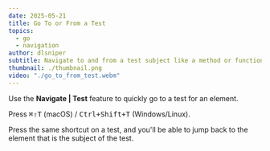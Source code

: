 ```yaml
---
date: 2025-05-21
title: Go To or From a Test
topics:
  - go
  - navigation
author: dlsniper
subtitle: Navigate to and from a test subject like a method or function.
thumbnail: ./thumbnail.png
video: "./go_to_from_test.webm"
---
```


Use the **Navigate | Test** feature to quickly go to a test for an element.

Press <kbd>⌘⇧T</kbd> (macOS) / <kbd>Ctrl+Shift+T</kbd> (Windows/Linux).

Press the same shortcut on a test, and you'll be able to jump back to the element that is the subject of the test.
